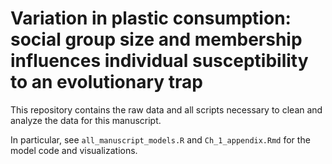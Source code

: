 # Variation in plastic consumption: social group size and membership influences individual susceptibility to an evolutionary trap

This repository contains the raw data and all scripts necessary to clean and analyze the data for this manuscript.

In particular, see `all_manuscript_models.R` and `Ch_1_appendix.Rmd` for the model code and visualizations.

